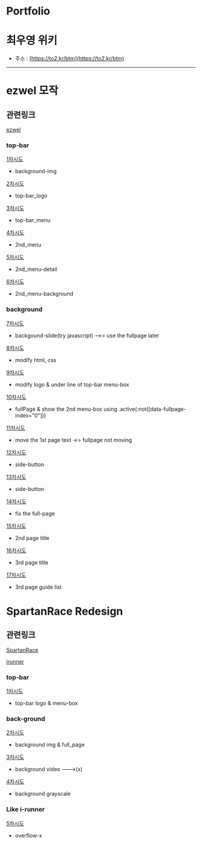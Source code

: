 # Portfolio

# 최우영 위키
- 주소 : [https://to2.kr/btm](https://to2.kr/btm)

---

# ezwel 모작

## 관련링크
[ezwel](http://www.ezwel.com/renew/main.ez)

### top-bar
[1차시도](https://codepen.io/woooyoung/pen/ExPejOB)
- background-img

[2차시도](https://codepen.io/woooyoung/pen/zYrJGXg)
- top-bar_logo

[3차시도](https://codepen.io/woooyoung/pen/GRoXpry)
- top-bar_menu

[4차시도](https://codepen.io/woooyoung/pen/KKVGaEL)
- 2nd_menu

[5차시도](https://codepen.io/woooyoung/pen/GRoYmNR)
- 2nd_menu-detail

[6차시도](https://codepen.io/woooyoung/pen/qBbGjMo)
- 2nd_menu-background

### background
[7차시도](https://codepen.io/woooyoung/pen/jOWjzMR)
- backgound-slide(try javascript) -->> use the fullpage later

[8차시도](https://codepen.io/woooyoung/pen/ExKYMZB)
- modify html, css

[9차시도](https://codepen.io/woooyoung/pen/QWNwaxP)
- modify logo & under line of top-bar menu-box

[10차시도](https://codepen.io/woooyoung/pen/gOrbvPZ)
- fullPage & show the 2nd menu-box using .active(:not([data-fullpage-index="0"]))

[11차시도](https://codepen.io/woooyoung/pen/poyjyYy)
- move the 1st page text ->> fullpage not moving

[12차시도](https://codepen.io/woooyoung/pen/QWNypyg)
- side-button

[13차시도](https://codepen.io/woooyoung/pen/wvGMJzg)
- side-button

[14차시도](https://codepen.io/woooyoung/pen/JjXGWNq)
- fix the full-page

[15차시도](https://codepen.io/woooyoung/pen/WNwrpVy)
- 2nd page title

[16차시도](https://codepen.io/woooyoung/pen/oNxbWjz)
- 3rd page title

[17차시도](https://codepen.io/woooyoung/pen/gOrPWmv)
- 3rd page guide list

# SpartanRace Redesign

## 관련링크
[SpartanRace](https://www.spartanrace.kr/ko)

[irunner](http://www.irunner.co.kr/)

### top-bar
[1차시도](https://codepen.io/woooyoung/pen/gOrMjQQ)
- top-bar logo & menu-box

### back-ground
[2차시도](https://codepen.io/woooyoung/pen/KKzggmM)
- background img & full_page

[3차시도](https://codepen.io/woooyoung/pen/vYGXydG)
- background video --->(x)

[4차시도](https://codepen.io/woooyoung/pen/WNwRJoP)
- background grayscale

### Like i-runner
[5차시도](https://codepen.io/woooyoung/pen/MWypKyd)
- overflow-x
